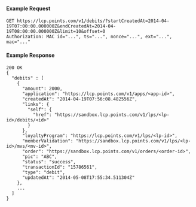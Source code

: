 #### Example Request

    GET https://lcp.points.com/v1/debits/?startCreatedAt=2014-04-19T07:00:00.000000Z&endCreatedAt=2014-04-19T08:00:00.000000Z&limit=10&offset=0
    Authorization: MAC id="...", ts="...", nonce="...", ext="...", mac="..."

#### Example Response

    200 OK
    {
      "debits" : [
        {
          "amount": 2000,
          "application": "https://lcp.points.com/v1/apps/<app-id>",
          "createdAt": "2014-04-19T07:56:08.482556Z",
          "links": {
            "self": {
              "href": "https://sandbox.lcp.points.com/v1/lps/<lp-id>/debits/<id>"
            }
          },
          "loyaltyProgram": "https://lcp.points.com/v1/lps/<lp-id>",
          "memberValidation": "https://sandbox.lcp.points.com/v1/lps/<lp-id>/mvs/<mv-id>",
          "order": "https://sandbox.lcp.points.com/v1/orders/<order-id>",
          "pic": "ABC",
          "status": "success",
          "transactionId": "15786561",
          "type": "debit",
          "updatedAt": "2014-05-08T17:55:34.511304Z"
        },
        ...
      ]
    }


